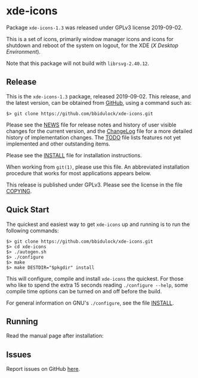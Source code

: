 [xde-icons -- read me first file.  2019-09-02]: #

xde-icons
===============

Package `xde-icons-1.3` was released under GPLv3 license 2019-09-02.

This is a set of icons, primarily window manager icons and icons for
shutdown and reboot of the system on logout, for the XDE (_X Desktop
Environment_).

Note that this package will not build with `librsvg-2.40.12`.


Release
-------

This is the `xde-icons-1.3` package, released 2019-09-02.  This
release, and the latest version, can be obtained from [GitHub][1], using
a command such as:

    $> git clone https://github.com/bbidulock/xde-icons.git

Please see the [NEWS][3] file for release notes and history of user
visible changes for the current version, and the [ChangeLog][4] file for
a more detailed history of implementation changes.  The [TODO][5] file
lists features not yet implemented and other outstanding items.

Please see the [INSTALL][7] file for installation instructions.

When working from `git(1)`, please use this file.  An abbreviated
installation procedure that works for most applications appears below.

This release is published under GPLv3.  Please see the license in the
file [COPYING][9].


Quick Start
-----------

The quickest and easiest way to get `xde-icons` up and running is to run
the following commands:

    $> git clone https://github.com/bbidulock/xde-icons.git
    $> cd xde-icons
    $> ./autogen.sh
    $> ./configure
    $> make
    $> make DESTDIR="$pkgdir" install

This will configure, compile and install `xde-icons` the quickest.  For
those who like to spend the extra 15 seconds reading `./configure
--help`, some compile time options can be turned on and off before the
build.

For general information on GNU's `./configure`, see the file
[INSTALL][7].


Running
-------

Read the manual page after installation:


Issues
------

Report issues on GitHub [here][2].



[1]: https://github.com/bbidulock/xde-icons
[2]: https://github.com/bbidulock/xde-icons/issues
[3]: https://github.com/bbidulock/xde-icons/blob/1.3/NEWS
[4]: https://github.com/bbidulock/xde-icons/blob/1.3/ChangeLog
[5]: https://github.com/bbidulock/xde-icons/blob/1.3/TODO
[6]: https://github.com/bbidulock/xde-icons/blob/1.3/COMPLIANCE
[7]: https://github.com/bbidulock/xde-icons/blob/1.3/INSTALL
[8]: https://github.com/bbidulock/xde-icons/blob/1.3/LICENSE
[9]: https://github.com/bbidulock/xde-icons/blob/1.3/COPYING

[ vim: set ft=markdown sw=4 tw=72 nocin nosi fo+=tcqlorn spell: ]: #
